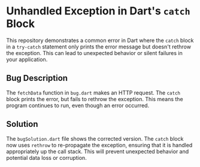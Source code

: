 # Unhandled Exception in Dart's `catch` Block

This repository demonstrates a common error in Dart where the `catch` block in a `try-catch` statement only prints the error message but doesn't rethrow the exception. This can lead to unexpected behavior or silent failures in your application.

## Bug Description

The `fetchData` function in `bug.dart` makes an HTTP request.  The `catch` block prints the error, but fails to rethrow the exception.  This means the program continues to run, even though an error occurred.

## Solution

The `bugSolution.dart` file shows the corrected version. The `catch` block now uses `rethrow` to re-propagate the exception, ensuring that it is handled appropriately up the call stack. This will prevent unexpected behavior and potential data loss or corruption.